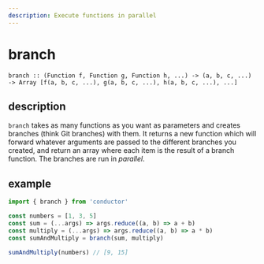```yaml
---
description: Execute functions in parallel
---
```


# branch

`branch :: (Function f, Function g, Function h, ...) -> (a, b, c, ...) -> Array [f(a, b, c, ...), g(a, b, c, ...), h(a, b, c, ...), ...]`

## description

`branch` takes as many functions as you want as parameters and creates branches \(think Git branches\) with them. It returns a new function which will forward whatever arguments are passed to the different branches you created, and return an array where each item is the result of a branch function. The branches are run in _parallel_.

## example

```javascript
import { branch } from 'conductor'

const numbers = [1, 3, 5]
const sum = (...args) => args.reduce((a, b) => a + b)
const multiply = (...args) => args.reduce((a, b) => a * b)
const sumAndMultiply = branch(sum, multiply)

sumAndMultiply(numbers) // [9, 15]
```

